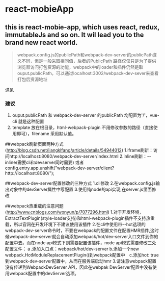 # react-mobieApp

## this is react-mobie-app, which uses react, redux, immutableJs and so on. It wil lead you to the brand new react world.

> webpack.config.js的publicPath和webpack-dev-server的publicPath含义不同，但是一般采取相同值，后者的PublicPath
  路径仅仅只是为了提供浏览器访问打包资源的功能，webpack中的loader和插件仍然是取ouput.publicPath，可以通过localhost:3002/webpack-dev-sever来查看打包后资源地址

[详见](http://www.cnblogs.com/libin-1/p/6592114.html?winzoom=1)

### 建议
1. ouput.publicPath 和 webpack-dev-server 的publicPath 均配置为'/'，vue-cli 就是这种配置
2. template 放在根目录，html-webpack-plugin 不用修改参数的路径（直接使用即可），filename 采用默认值。

##webpack刷新页面两种方式(http://blog.csdn.net/liangklfang/article/details/54944012)
1.iframe刷新：访问http://localhost:8080/webpack-dev-server/index.html
2.inline刷新：--inline(需要cli和devserver同时需要)  或者　　config.entry.app.unshift("webpack-dev-server/client?http://localhost:8080/");


##webpack-dev-server配置修改的三种方式
1.cli修改
2.在webpack.config.js输出对象中的devServer属性中写配置
3.使用纯node的api实现,在server.js里面修改

##webpack热重载的注意问题(http://www.cnblogs.com/wonyun/p/7077296.html)
1.对于开发环境，ExtractTextPlugin(style-loader支持)和html-webpack-plugin插件不支持热重载，所以官网在开发环境下不建议使用该插件
2.在cli中使用带--hot选项的webpack-dev-server命令时，不要在webpack的配置文件在配置HMR插件,这时候webpack-dev-server就会自动添加webpack/hot/dev-server入口文件到你的配置中去。而在node api模式下则需要配置该插件，node api模式需要修改三处配置文件：ａ.添加入口点：webpack/hot/dev-server b.添加一个new webpack.HotModuleReplacementPlugin()到webpack配置中　c.添加hot: true到webpack-dev-server配置中，从而在服务端启动hmr
3.请注意webpack配置没有传递到WebpackDevServer API，因此在webpak DevServer配置中没有使用webpack配置中的devServer选项。
